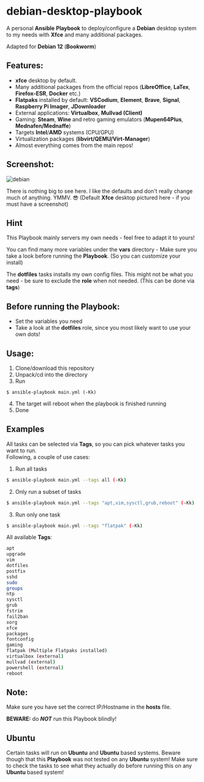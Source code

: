 # debian-desktop-playbook
A personal **Ansible** **Playbook** to deploy/configure a **Debian** desktop system to my needs with **Xfce** and many additional packages.

Adapted for **Debian 12** (**Bookworm**)

## Features:
- **xfce** desktop by default.
- Many additional packages from the official repos (**LibreOffice**, **LaTex**, **Firefox-ESR**, **Docker** etc.)
- **Flatpaks** installed by default: **VSCodium**, **Element**, **Brave**, **Signal**, **Raspberry Pi Imager**, **JDownloader**
- External applications: **Virtualbox**, **Mullvad (Client)**
- Gaming: **Steam**, **Wine** and retro gaming emulators (**Mupen64Plus**, **Mednafen/Mednaffe**)
- Targets **Intel**/**AMD** systems (CPU/GPU)
- Virtualization packages (**libvirt/QEMU/Virt-Manager**)
- Almost everything comes from the main repos!

## Screenshot:
![debian](https://github.com/jhx0/debian-desktop-playbook/assets/37046652/436bb3f7-011b-498b-8de4-5b35aade3a7f)

There is nothing big to see here. I like the defaults and don't really change much of anything. YMMV. 😎
(Default **Xfce** desktop pictured here - if you must have a screenshot)

## Hint
This Playbook mainly servers my own needs - feel free to adapt it to yours!

You can find many more variables under the **vars** directory - Make sure you take a look before running the **Playbook**. (So you can customize your install)

The **dotfiles** tasks installs my own config files. This might not be what you need - be sure to exclude the **role** when not needed. (This can be done via **tags**)

## Before running the Playbook:
- Set the variables you need
- Take a look at the **dotfiles** role, since you most likely want to use your own dots!

## Usage:
1. Clone/download this repository
2. Unpack/cd into the directory
3. Run
```shell
$ ansible-playbook main.yml (-Kk)
```
4. The target will reboot when the playbook is finished running
5. Done

## Examples
All tasks can be selected via **Tags**, so you can pick whatever tasks you want to run.   
Following, a couple of use cases:
1. Run all tasks
```bash
$ ansible-playbook main.yml --tags all (-Kk)
```
2. Only run a subset of tasks
```bash
$ ansible-playbook main.yml --tags "apt,vim,sysctl,grub,reboot" (-Kk)
```
3. Run only one task
```bash
$ ansible-playbook main.yml --tags "flatpak" (-Kk)
```
All available **Tags**:
```bash
apt
upgrade
vim
dotfiles
postfix
sshd
sudo
groups
ntp
sysctl
grub
fstrim
fail2ban
xorg
xfce
packages
fontconfig
gaming
flatpak (Multiple Flatpaks installed)
virtualbox (external)
mullvad (external)
powershell (external)
reboot
```

## Note:
Make sure you have set the correct IP/Hostname in the **hosts** file.   

**BEWARE:** do **_NOT_** run this Playbook blindly!

## Ubuntu
Certain tasks will run on **Ubuntu** and **Ubuntu** based systems.
Beware though that this **Playbook** was not tested on any **Ubuntu** system!
Make sure to check the tasks to see what they actually do before running this on any **Ubuntu** based system!